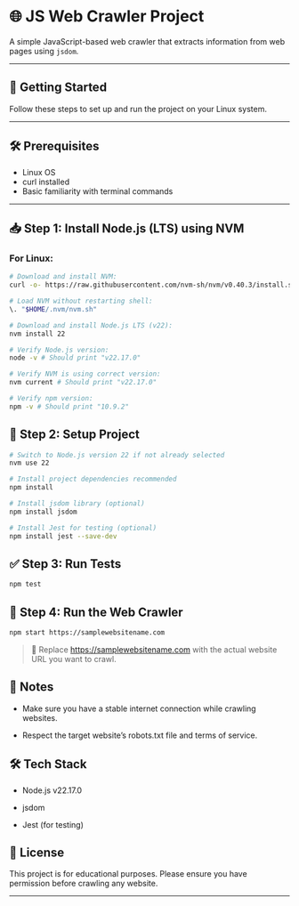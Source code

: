 # 🌐 JS Web Crawler Project

A simple JavaScript-based web crawler that extracts information from web pages using `jsdom`.

---

## 🚀 Getting Started

Follow these steps to set up and run the project on your Linux system.

---

## 🛠️ Prerequisites

- Linux OS
- curl installed
- Basic familiarity with terminal commands

---

## 📥 Step 1: Install Node.js (LTS) using NVM

### For Linux:
```bash
# Download and install NVM:
curl -o- https://raw.githubusercontent.com/nvm-sh/nvm/v0.40.3/install.sh | bash

# Load NVM without restarting shell:
\. "$HOME/.nvm/nvm.sh"

# Download and install Node.js LTS (v22):
nvm install 22

# Verify Node.js version:
node -v # Should print "v22.17.0"

# Verify NVM is using correct version:
nvm current # Should print "v22.17.0"

# Verify npm version:
npm -v # Should print "10.9.2"
```
## 📂 Step 2: Setup Project
```bash
# Switch to Node.js version 22 if not already selected
nvm use 22

# Install project dependencies recommended
npm install

# Install jsdom library (optional)
npm install jsdom

# Install Jest for testing (optional)
npm install jest --save-dev
```

## ✅ Step 3: Run Tests
```bash
npm test
```

## 🚀 Step 4: Run the Web Crawler
```bash
npm start https://samplewebsitename.com
```
> 🔗 Replace https://samplewebsitename.com with the actual website URL you want to crawl.
## 📌 Notes
- Make sure you have a stable internet connection while crawling websites.

- Respect the target website’s robots.txt file and terms of service.
## 🛠️ Tech Stack
- Node.js v22.17.0

- jsdom

- Jest (for testing)
## 🤝 License
This project is for educational purposes. Please ensure you have permission before crawling any website.

---